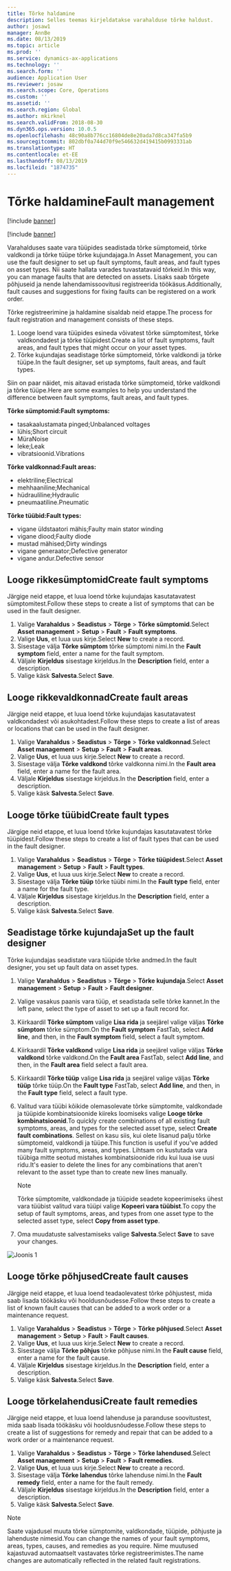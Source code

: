 ```yaml
---
title: Tõrke haldamine
description: Selles teemas kirjeldatakse varahalduse tõrke haldust.
author: josaw1
manager: AnnBe
ms.date: 08/13/2019
ms.topic: article
ms.prod: ''
ms.service: dynamics-ax-applications
ms.technology: ''
ms.search.form: ''
audience: Application User
ms.reviewer: josaw
ms.search.scope: Core, Operations
ms.custom: ''
ms.assetid: ''
ms.search.region: Global
ms.author: mkirknel
ms.search.validFrom: 2018-08-30
ms.dyn365.ops.version: 10.0.5
ms.openlocfilehash: 48c90a8b776cc16804de8e20ada7d8ca347fa5b9
ms.sourcegitcommit: 802dbf0a744d70f9e546632d419415b0993331ab
ms.translationtype: HT
ms.contentlocale: et-EE
ms.lasthandoff: 08/13/2019
ms.locfileid: "1874735"
---
```

# <a name="fault-management"></a><span data-ttu-id="9bca3-103">Tõrke haldamine</span><span class="sxs-lookup"><span data-stu-id="9bca3-103">Fault management</span></span>

[!include [banner](../../includes/banner.md)]

[!include [banner](../../includes/preview-banner.md)]

<span data-ttu-id="9bca3-104">Varahalduses saate vara tüüpides seadistada tõrke sümptomeid, tõrke valdkondi ja tõrke tüüpe tõrke kujundajaga.</span><span class="sxs-lookup"><span data-stu-id="9bca3-104">In Asset Management, you can use the fault designer to set up fault symptoms, fault areas, and fault types on asset types.</span></span> <span data-ttu-id="9bca3-105">Nii saate hallata varades tuvastatavaid tõrkeid.</span><span class="sxs-lookup"><span data-stu-id="9bca3-105">In this way, you can manage faults that are detected on assets.</span></span> <span data-ttu-id="9bca3-106">Lisaks saab tõrgete põhjuseid ja nende lahendamissoovitusi registreerida töökäsus.</span><span class="sxs-lookup"><span data-stu-id="9bca3-106">Additionally, fault causes and suggestions for fixing faults can be registered on a work order.</span></span>

<span data-ttu-id="9bca3-107">Tõrke registreerimine ja haldamine sisaldab neid etappe.</span><span class="sxs-lookup"><span data-stu-id="9bca3-107">The process for fault registration and management consists of these steps.</span></span>

1. <span data-ttu-id="9bca3-108">Looge loend vara tüüpides esineda võivatest tõrke sümptomitest, tõrke valdkondadest ja tõrke tüüpidest.</span><span class="sxs-lookup"><span data-stu-id="9bca3-108">Create a list of fault symptoms, fault areas, and fault types that might occur on your asset types.</span></span>
2. <span data-ttu-id="9bca3-109">Tõrke kujundajas seadistage tõrke sümptomeid, tõrke valdkondi ja tõrke tüüpe.</span><span class="sxs-lookup"><span data-stu-id="9bca3-109">In the fault designer, set up symptoms, fault areas, and fault types.</span></span>

<span data-ttu-id="9bca3-110">Siin on paar näidet, mis aitavad eristada tõrke sümptomeid, tõrke valdkondi ja tõrke tüüpe.</span><span class="sxs-lookup"><span data-stu-id="9bca3-110">Here are some examples to help you understand the difference between fault symptoms, fault areas, and fault types.</span></span>

<span data-ttu-id="9bca3-111">**Tõrke sümptomid:**</span><span class="sxs-lookup"><span data-stu-id="9bca3-111">**Fault symptoms:**</span></span>

- <span data-ttu-id="9bca3-112">tasakaalustamata pinged;</span><span class="sxs-lookup"><span data-stu-id="9bca3-112">Unbalanced voltages</span></span>
- <span data-ttu-id="9bca3-113">lühis;</span><span class="sxs-lookup"><span data-stu-id="9bca3-113">Short circuit</span></span>
- <span data-ttu-id="9bca3-114">Müra</span><span class="sxs-lookup"><span data-stu-id="9bca3-114">Noise</span></span>
- <span data-ttu-id="9bca3-115">leke;</span><span class="sxs-lookup"><span data-stu-id="9bca3-115">Leak</span></span>
- <span data-ttu-id="9bca3-116">vibratsioonid.</span><span class="sxs-lookup"><span data-stu-id="9bca3-116">Vibrations</span></span>

<span data-ttu-id="9bca3-117">**Tõrke valdkonnad:**</span><span class="sxs-lookup"><span data-stu-id="9bca3-117">**Fault areas:**</span></span>

- <span data-ttu-id="9bca3-118">elektriline;</span><span class="sxs-lookup"><span data-stu-id="9bca3-118">Electrical</span></span>
- <span data-ttu-id="9bca3-119">mehhaaniline;</span><span class="sxs-lookup"><span data-stu-id="9bca3-119">Mechanical</span></span>
- <span data-ttu-id="9bca3-120">hüdrauliline;</span><span class="sxs-lookup"><span data-stu-id="9bca3-120">Hydraulic</span></span>
- <span data-ttu-id="9bca3-121">pneumaatiline.</span><span class="sxs-lookup"><span data-stu-id="9bca3-121">Pneumatic</span></span>

<span data-ttu-id="9bca3-122">**Tõrke tüübid:**</span><span class="sxs-lookup"><span data-stu-id="9bca3-122">**Fault types:**</span></span>

- <span data-ttu-id="9bca3-123">vigane üldstaatori mähis;</span><span class="sxs-lookup"><span data-stu-id="9bca3-123">Faulty main stator winding</span></span>
- <span data-ttu-id="9bca3-124">vigane diood;</span><span class="sxs-lookup"><span data-stu-id="9bca3-124">Faulty diode</span></span>
- <span data-ttu-id="9bca3-125">mustad mähised;</span><span class="sxs-lookup"><span data-stu-id="9bca3-125">Dirty windings</span></span>
- <span data-ttu-id="9bca3-126">vigane generaator;</span><span class="sxs-lookup"><span data-stu-id="9bca3-126">Defective generator</span></span>
- <span data-ttu-id="9bca3-127">vigane andur.</span><span class="sxs-lookup"><span data-stu-id="9bca3-127">Defective sensor</span></span>

## <a name="create-fault-symptoms"></a><span data-ttu-id="9bca3-128">Looge rikkesümptomid</span><span class="sxs-lookup"><span data-stu-id="9bca3-128">Create fault symptoms</span></span>

<span data-ttu-id="9bca3-129">Järgige neid etappe, et luua loend tõrke kujundajas kasutatavatest sümptomitest.</span><span class="sxs-lookup"><span data-stu-id="9bca3-129">Follow these steps to create a list of symptoms that can be used in the fault designer.</span></span>

1. <span data-ttu-id="9bca3-130">Valige **Varahaldus** \> **Seadistus** \> **Tõrge** \> **Tõrke sümptomid**.</span><span class="sxs-lookup"><span data-stu-id="9bca3-130">Select **Asset management** \> **Setup** \> **Fault** \> **Fault symptoms**.</span></span>
2. <span data-ttu-id="9bca3-131">Valige **Uus**, et luua uus kirje.</span><span class="sxs-lookup"><span data-stu-id="9bca3-131">Select **New** to create a record.</span></span>
3. <span data-ttu-id="9bca3-132">Sisestage välja **Tõrke sümptom** tõrke sümptomi nimi.</span><span class="sxs-lookup"><span data-stu-id="9bca3-132">In the **Fault symptom** field, enter a name for the fault symptom.</span></span>
4. <span data-ttu-id="9bca3-133">Väljale **Kirjeldus** sisestage kirjeldus.</span><span class="sxs-lookup"><span data-stu-id="9bca3-133">In the **Description** field, enter a description.</span></span>
5. <span data-ttu-id="9bca3-134">Valige käsk **Salvesta**.</span><span class="sxs-lookup"><span data-stu-id="9bca3-134">Select **Save**.</span></span>

## <a name="create-fault-areas"></a><span data-ttu-id="9bca3-135">Looge rikkevaldkonnad</span><span class="sxs-lookup"><span data-stu-id="9bca3-135">Create fault areas</span></span>

<span data-ttu-id="9bca3-136">Järgige neid etappe, et luua loend tõrke kujundajas kasutatavatest valdkondadest või asukohtadest.</span><span class="sxs-lookup"><span data-stu-id="9bca3-136">Follow these steps to create a list of areas or locations that can be used in the fault designer.</span></span>

1. <span data-ttu-id="9bca3-137">Valige **Varahaldus** \> **Seadistus** \> **Tõrge** \> **Tõrke valdkonnad**.</span><span class="sxs-lookup"><span data-stu-id="9bca3-137">Select **Asset management** \> **Setup** \> **Fault** \> **Fault areas**.</span></span>
2. <span data-ttu-id="9bca3-138">Valige **Uus**, et luua uus kirje.</span><span class="sxs-lookup"><span data-stu-id="9bca3-138">Select **New** to create a record.</span></span>
3. <span data-ttu-id="9bca3-139">Sisestage välja **Tõrke valdkond** tõrke valdkonna nimi.</span><span class="sxs-lookup"><span data-stu-id="9bca3-139">In the **Fault area** field, enter a name for the fault area.</span></span>
4. <span data-ttu-id="9bca3-140">Väljale **Kirjeldus** sisestage kirjeldus.</span><span class="sxs-lookup"><span data-stu-id="9bca3-140">In the **Description** field, enter a description.</span></span>
5. <span data-ttu-id="9bca3-141">Valige käsk **Salvesta**.</span><span class="sxs-lookup"><span data-stu-id="9bca3-141">Select **Save**.</span></span>

## <a name="create-fault-types"></a><span data-ttu-id="9bca3-142">Looge tõrke tüübid</span><span class="sxs-lookup"><span data-stu-id="9bca3-142">Create fault types</span></span>

<span data-ttu-id="9bca3-143">Järgige neid etappe, et luua loend tõrke kujundajas kasutatavatest tõrke tüüpidest.</span><span class="sxs-lookup"><span data-stu-id="9bca3-143">Follow these steps to create a list of fault types that can be used in the fault designer.</span></span>

1. <span data-ttu-id="9bca3-144">Valige **Varahaldus** \> **Seadistus** \> **Tõrge** \> **Tõrke tüüpidest**.</span><span class="sxs-lookup"><span data-stu-id="9bca3-144">Select **Asset management** \> **Setup** \> **Fault** \> **Fault types**.</span></span>
2. <span data-ttu-id="9bca3-145">Valige **Uus**, et luua uus kirje.</span><span class="sxs-lookup"><span data-stu-id="9bca3-145">Select **New** to create a record.</span></span>
3. <span data-ttu-id="9bca3-146">Sisestage välja **Tõrke tüüp** tõrke tüübi nimi.</span><span class="sxs-lookup"><span data-stu-id="9bca3-146">In the **Fault type** field, enter a name for the fault type.</span></span>
4. <span data-ttu-id="9bca3-147">Väljale **Kirjeldus** sisestage kirjeldus.</span><span class="sxs-lookup"><span data-stu-id="9bca3-147">In the **Description** field, enter a description.</span></span>
5. <span data-ttu-id="9bca3-148">Valige käsk **Salvesta**.</span><span class="sxs-lookup"><span data-stu-id="9bca3-148">Select **Save**.</span></span>

## <a name="set-up-the-fault-designer"></a><span data-ttu-id="9bca3-149">Seadistage tõrke kujundaja</span><span class="sxs-lookup"><span data-stu-id="9bca3-149">Set up the fault designer</span></span>

<span data-ttu-id="9bca3-150">Tõrke kujundajas seadistate vara tüüpide tõrke andmed.</span><span class="sxs-lookup"><span data-stu-id="9bca3-150">In the fault designer, you set up fault data on asset types.</span></span>

1. <span data-ttu-id="9bca3-151">Valige **Varahaldus** \> **Seadistus** \> **Tõrge** \> **Tõrke kujundaja**.</span><span class="sxs-lookup"><span data-stu-id="9bca3-151">Select **Asset management** \> **Setup** \> **Fault** \> **Fault designer**.</span></span>
2. <span data-ttu-id="9bca3-152">Valige vasakus paanis vara tüüp, et seadistada selle tõrke kannet.</span><span class="sxs-lookup"><span data-stu-id="9bca3-152">In the left pane, select the type of asset to set up a fault record for.</span></span>
3. <span data-ttu-id="9bca3-153">Kiirkaardil **Tõrke sümptom** valige **Lisa rida** ja seejärel valige väljas **Tõrke sümptom** tõrke sümptom.</span><span class="sxs-lookup"><span data-stu-id="9bca3-153">On the **Fault symptom** FastTab, select **Add line**, and then, in the **Fault symptom** field, select a fault symptom.</span></span>
4. <span data-ttu-id="9bca3-154">Kiirkaardil **Tõrke valdkond** valige **Lisa rida** ja seejärel valige väljas **Tõrke valdkond** tõrke valdkond.</span><span class="sxs-lookup"><span data-stu-id="9bca3-154">On the **Fault area** FastTab, select **Add line**, and then, in the **Fault area** field select a fault area.</span></span>
5. <span data-ttu-id="9bca3-155">Kiirkaardil **Tõrke tüüp** valige **Lisa rida** ja seejärel valige väljas **Tõrke tüüp** tõrke tüüp.</span><span class="sxs-lookup"><span data-stu-id="9bca3-155">On the **Fault type** FastTab, select **Add line**, and then, in the **Fault type** field, select a fault type.</span></span>
6. <span data-ttu-id="9bca3-156">Valitud vara tüübi kõikide olemasolevate tõrke sümptomite, valdkondade ja tüüpide kombinatsioonide kiireks loomiseks valige **Looge tõrke kombinatsioonid**.</span><span class="sxs-lookup"><span data-stu-id="9bca3-156">To quickly create combinations of all existing fault symptoms, areas, and types for the selected asset type, select **Create fault combinations**.</span></span> <span data-ttu-id="9bca3-157">Sellest on kasu siis, kui olete lisanud palju tõrke sümptomeid, valdkondi ja tüüpe.</span><span class="sxs-lookup"><span data-stu-id="9bca3-157">This function is useful if you've added many fault symptoms, areas, and types.</span></span> <span data-ttu-id="9bca3-158">Lihtsam on kustutada vara tüübiga mitte seotud mistahes kombinatsioonide ridu kui luua ise uusi ridu.</span><span class="sxs-lookup"><span data-stu-id="9bca3-158">It's easier to delete the lines for any combinations that aren't relevant to the asset type than to create new lines manually.</span></span>

    > [!NOTE]
    > <span data-ttu-id="9bca3-159">Tõrke sümptomite, valdkondade ja tüüpide seadete kopeerimiseks ühest vara tüübist valitud vara tüüpi valige **Kopeeri vara tüübist**.</span><span class="sxs-lookup"><span data-stu-id="9bca3-159">To copy the setup of fault symptoms, areas, and types from one asset type to the selected asset type, select **Copy from asset type**.</span></span>

7. <span data-ttu-id="9bca3-160">Oma muudatuste salvestamiseks valige **Salvesta**.</span><span class="sxs-lookup"><span data-stu-id="9bca3-160">Select **Save** to save your changes.</span></span>

![Joonis 1](media/21-setup-for-work-orders.png)

## <a name="create-fault-causes"></a><span data-ttu-id="9bca3-162">Looge tõrke põhjused</span><span class="sxs-lookup"><span data-stu-id="9bca3-162">Create fault causes</span></span>

<span data-ttu-id="9bca3-163">Järgige neid etappe, et luua loend teadaolevatest tõrke põhjustest, mida saab lisada töökäsku või hooldusnõudesse.</span><span class="sxs-lookup"><span data-stu-id="9bca3-163">Follow these steps to create a list of known fault causes that can be added to a work order or a maintenance request.</span></span>

1. <span data-ttu-id="9bca3-164">Valige **Varahaldus** \> **Seadistus** \> **Tõrge** \> **Tõrke põhjused**.</span><span class="sxs-lookup"><span data-stu-id="9bca3-164">Select **Asset management** \> **Setup** \> **Fault** \> **Fault causes**.</span></span>
2. <span data-ttu-id="9bca3-165">Valige **Uus**, et luua uus kirje.</span><span class="sxs-lookup"><span data-stu-id="9bca3-165">Select **New** to create a record.</span></span>
3. <span data-ttu-id="9bca3-166">Sisestage välja **Tõrke põhjus** tõrke põhjuse nimi.</span><span class="sxs-lookup"><span data-stu-id="9bca3-166">In the **Fault cause** field, enter a name for the fault cause.</span></span>
4. <span data-ttu-id="9bca3-167">Väljale **Kirjeldus** sisestage kirjeldus.</span><span class="sxs-lookup"><span data-stu-id="9bca3-167">In the **Description** field, enter a description.</span></span>
5. <span data-ttu-id="9bca3-168">Valige käsk **Salvesta**.</span><span class="sxs-lookup"><span data-stu-id="9bca3-168">Select **Save**.</span></span>

## <a name="create-fault-remedies"></a><span data-ttu-id="9bca3-169">Looge tõrkelahendusi</span><span class="sxs-lookup"><span data-stu-id="9bca3-169">Create fault remedies</span></span>

<span data-ttu-id="9bca3-170">Järgige neid etappe, et luua loend lahenduse ja paranduse soovitustest, mida saab lisada töökäsku või hooldusnõudesse.</span><span class="sxs-lookup"><span data-stu-id="9bca3-170">Follow these steps to create a list of suggestions for remedy and repair that can be added to a work order or a maintenance request.</span></span>

1. <span data-ttu-id="9bca3-171">Valige **Varahaldus** \> **Seadistus** \> **Tõrge** \> **Tõrke lahendused**.</span><span class="sxs-lookup"><span data-stu-id="9bca3-171">Select **Asset management** \> **Setup** \> **Fault** \> **Fault remedies**.</span></span>
2. <span data-ttu-id="9bca3-172">Valige **Uus**, et luua uus kirje.</span><span class="sxs-lookup"><span data-stu-id="9bca3-172">Select **New** to create a record.</span></span>
3. <span data-ttu-id="9bca3-173">Sisestage välja **Tõrke lahendus** tõrke lahenduse nimi.</span><span class="sxs-lookup"><span data-stu-id="9bca3-173">In the **Fault remedy** field, enter a name for the fault remedy.</span></span>
4. <span data-ttu-id="9bca3-174">Väljale **Kirjeldus** sisestage kirjeldus.</span><span class="sxs-lookup"><span data-stu-id="9bca3-174">In the **Description** field, enter a description.</span></span>
5. <span data-ttu-id="9bca3-175">Valige käsk **Salvesta**.</span><span class="sxs-lookup"><span data-stu-id="9bca3-175">Select **Save**.</span></span>

> [!NOTE]
> <span data-ttu-id="9bca3-176">Saate vajadusel muuta tõrke sümptomite, valdkondade, tüüpide, põhjuste ja lahenduste nimesid.</span><span class="sxs-lookup"><span data-stu-id="9bca3-176">You can change the names of your fault symptoms, areas, types, causes, and remedies as you require.</span></span> <span data-ttu-id="9bca3-177">Nime muutused kajastuvad automaatselt vastavates tõrke registreerimistes.</span><span class="sxs-lookup"><span data-stu-id="9bca3-177">The name changes are automatically reflected in the related fault registrations.</span></span>
